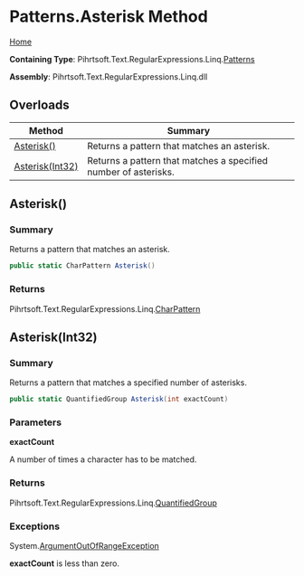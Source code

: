 # Patterns\.Asterisk Method

[Home](../../../../../../README.md)

**Containing Type**: Pihrtsoft\.Text\.RegularExpressions\.Linq\.[Patterns](../README.md)

**Assembly**: Pihrtsoft\.Text\.RegularExpressions\.Linq\.dll

## Overloads

| Method | Summary |
| ------ | ------- |
| [Asterisk()](#Pihrtsoft_Text_RegularExpressions_Linq_Patterns_Asterisk) | Returns a pattern that matches an asterisk\. |
| [Asterisk(Int32)](#Pihrtsoft_Text_RegularExpressions_Linq_Patterns_Asterisk_System_Int32_) | Returns a pattern that matches a specified number of asterisks\. |

## Asterisk\(\) <a name="Pihrtsoft_Text_RegularExpressions_Linq_Patterns_Asterisk"></a>

### Summary

Returns a pattern that matches an asterisk\.

```csharp
public static CharPattern Asterisk()
```

### Returns

Pihrtsoft\.Text\.RegularExpressions\.Linq\.[CharPattern](../../CharPattern/README.md)

## Asterisk\(Int32\) <a name="Pihrtsoft_Text_RegularExpressions_Linq_Patterns_Asterisk_System_Int32_"></a>

### Summary

Returns a pattern that matches a specified number of asterisks\.

```csharp
public static QuantifiedGroup Asterisk(int exactCount)
```

### Parameters

**exactCount**

A number of times a character has to be matched\.

### Returns

Pihrtsoft\.Text\.RegularExpressions\.Linq\.[QuantifiedGroup](../../QuantifiedGroup/README.md)

### Exceptions

System\.[ArgumentOutOfRangeException](https://docs.microsoft.com/en-us/dotnet/api/system.argumentoutofrangeexception)

**exactCount** is less than zero\.

